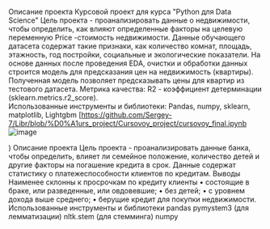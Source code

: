 Описание проекта
Курсовой проект для курса "Python для Data Science" 
Цель проекта - проанализировать данные о недвижимости, чтобы определить, как влияют определенные факторы на целевую переменную Price -стоимость недвижимости.        Данные обучающего датасета содержат такие признаки, как количество комнат, площадь, этажность, год постройки, социальные и экологические показатели. На основе данных после проведения EDA, очистки и обработки данных строится модель для предсказания цен на недвижимость (квартиры). Полученная модель позволяет предсказывать цены для квартир из тестового датасета. 
Метрика качества: R2 - коэффициент детерминации (sklearn.metrics.r2_score).    
Использованные инструменты и библиотеки: Pandas, numpy, sklearn, matplotlib, Lightgbm
[https://github.com/Sergey-7/Libr/blob/%D0%A1urs_project/Cursovoy_project/cursovoy_final.ipynb ![image](https://user-images.githubusercontent.com/41647618/198282640-a8d28cdf-df57-4972-ad18-0f3fb6b426c8.png)

)
Описание проекта
Цель проекта - проанализировать данные банка, чтобы определить, влияет ли семейное положение, количество детей и другие факторы на погашение кредита в срок. Данные содержат статистику о платежеспособности клиентов по кредитам.
Выводы
Наименее склонны к просрочкам по кредиту клиенты
•	состоящие в браке, или разведенные, или овдовевшие;
•	без детей;
•	с уровнем дохода выше среднего;
•	берущие кредит для покупки недвижимости.
Использованные инструменты и библиотеки
pandas
pymystem3 (для лемматизации)
nltk.stem (для стемминга)
numpy





